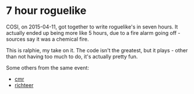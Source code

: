 # 7 hour roguelike

COSI, on 2015-04-11, got together to write roguelike's in seven hours.
It actually ended up being more like 5 hours, due to a fire alarm going off - sources say it was a chemical fire.

This is ralphie, my take on it. The code isn't the greatest, but it plays - other than not having too much to do, it's actually pretty fun.

Some others from the same event:

* [cmr](https://github.com/cmr/seven-hour-roguelike)
* [richteer](https://github.com/richteer/wambda)
